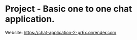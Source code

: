 # Project - Basic one to one chat application.


Website: https://chat-application-2-pr6x.onrender.com
